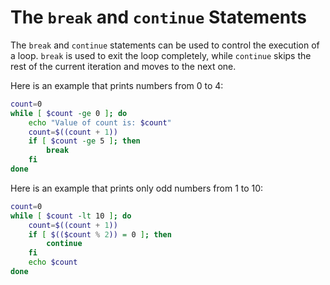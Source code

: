 # The `break` and `continue` Statements

The `break` and `continue` statements can be used to control the execution of a loop. `break` is used to exit the loop completely, while `continue` skips the rest of the current iteration and moves to the next one.

Here is an example that prints numbers from 0 to 4:

```bash
count=0
while [ $count -ge 0 ]; do
    echo "Value of count is: $count"
    count=$((count + 1))
    if [ $count -ge 5 ]; then
        break
    fi
done
```

Here is an example that prints only odd numbers from 1 to 10:

```bash
count=0
while [ $count -lt 10 ]; do
    count=$((count + 1))
    if [ $(($count % 2)) = 0 ]; then
        continue
    fi
    echo $count
done
```
